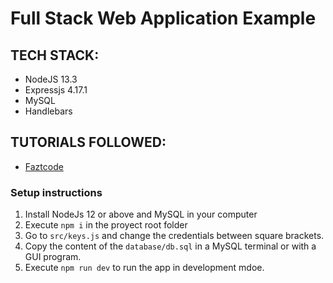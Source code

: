 # Full Stack Web Application Example

## TECH STACK:

- NodeJS 13.3
- Expressjs 4.17.1
- MySQL
- Handlebars

## TUTORIALS FOLLOWED:

- [Faztcode](https://www.youtube.com/watch?v=qJ5R9WTW0_E)

### Setup instructions

1.  Install NodeJs 12 or above and MySQL in your computer
2.  Execute `npm i` in the proyect root folder
3.  Go to `src/keys.js` and change the credentials between square brackets.
4.  Copy the content of the `database/db.sql` in a MySQL terminal or with a GUI program.
5.  Execute `npm run dev` to run the app in development mdoe.
